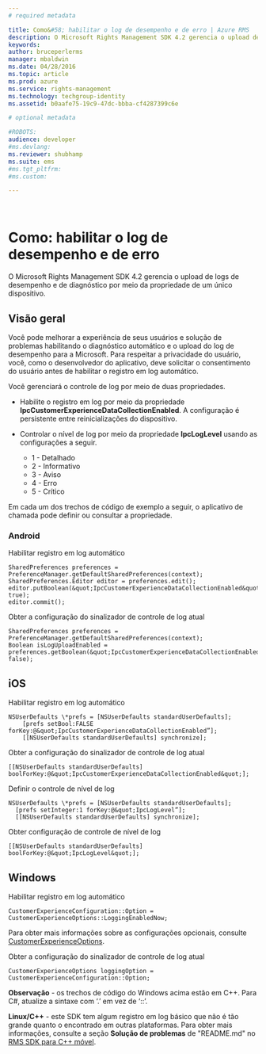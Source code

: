 ```yaml
---
# required metadata

title: Como&#58; habilitar o log de desempenho e de erro | Azure RMS
description: O Microsoft Rights Management SDK 4.2 gerencia o upload de logs de desempenho e de diagnóstico por meio da propriedade de um único dispositivo.
keywords:
author: bruceperlerms
manager: mbaldwin
ms.date: 04/28/2016
ms.topic: article
ms.prod: azure
ms.service: rights-management
ms.technology: techgroup-identity
ms.assetid: b0aafe75-19c9-47dc-bbba-cf4287399c6e

# optional metadata

#ROBOTS:
audience: developer
#ms.devlang:
ms.reviewer: shubhamp
ms.suite: ems
#ms.tgt_pltfrm:
#ms.custom:

---
```


﻿
# Como: habilitar o log de desempenho e de erro
O Microsoft Rights Management SDK 4.2 gerencia o upload de logs de desempenho e de diagnóstico por meio da propriedade de um único dispositivo.

## Visão geral ##
Você pode melhorar a experiência de seus usuários e solução de problemas habilitando o diagnóstico automático e o upload do log de desempenho para a Microsoft. Para respeitar a privacidade do usuário, você, como o desenvolvedor do aplicativo, deve solicitar o consentimento do usuário antes de habilitar o registro em log automático.

Você gerenciará o controle de log por meio de duas propriedades.

-   Habilite o registro em log por meio da propriedade **IpcCustomerExperienceDataCollectionEnabled**. A configuração é persistente entre reinicializações do dispositivo.
-   Controlar o nível de log por meio da propriedade **IpcLogLevel** usando as configurações a seguir.

    * 1 - Detalhado
    * 2 - Informativo
    * 3 - Aviso
    * 4 - Erro
    * 5 - Crítico

Em cada um dos trechos de código de exemplo a seguir, o aplicativo de chamada pode definir ou consultar a propriedade.

### Android ###
Habilitar registro em log automático

    SharedPreferences preferences = PreferenceManager.getDefaultSharedPreferences(context);
    SharedPreferences.Editor editor = preferences.edit();
    editor.putBoolean(&quot;IpcCustomerExperienceDataCollectionEnabled&quot;, true);
    editor.commit();

Obter a configuração do sinalizador de controle de log atual

    SharedPreferences preferences = PreferenceManager.getDefaultSharedPreferences(context);
    Boolean isLogUploadEnabled = preferences.getBoolean(&quot;IpcCustomerExperienceDataCollectionEnabled&quot;, false);

## iOS ##
Habilitar registro em log automático

    NSUserDefaults \*prefs = [NSUserDefaults standardUserDefaults];
        [prefs setBool:FALSE forKey:@&quot;IpcCustomerExperienceDataCollectionEnabled”];
        [[NSUserDefaults standardUserDefaults] synchronize];

Obter a configuração do sinalizador de controle de log atual

    [[NSUserDefaults standardUserDefaults] boolForKey:@&quot;IpcCustomerExperienceDataCollectionEnabled&quot;];

Definir o controle de nível de log

    NSUserDefaults \*prefs = [NSUserDefaults standardUserDefaults];
      [prefs setInteger:1 forKey:@&quot;IpcLogLevel”];
      [[NSUserDefaults standardUserDefaults] synchronize];

Obter configuração de controle de nível de log

    [[NSUserDefaults standardUserDefaults] boolForKey:@&quot;IpcLogLevel&quot;];
 

## Windows ##
Habilitar registro em log automático

    CustomerExperienceConfiguration::Option = CustomerExperienceOptions::LoggingEnabledNow;

Para obter mais informações sobre as configurações opcionais, consulte [CustomerExperienceOptions](/rights-management/sdk/4.2/api/winrt/Microsoft.RightsManagement#msipcthin2_customerexperienceoptionss).

Obter a configuração do sinalizador de controle de log atual

    CustomerExperienceOptions loggingOption = CustomerExperienceConfiguration::Option;


**Observação** - os trechos de código do Windows acima estão em C++. Para C\#, atualize a sintaxe com ‘.’ em vez de ‘::’.

**Linux/C++** - este SDK tem algum registro em log básico que não é tão grande quanto o encontrado em outras plataformas. Para obter mais informações, consulte a seção **Solução de problemas** de "README.md" no [RMS SDK para C++ móvel](https://github.com/AzureAD/rms-sdk-for-cpp#troubleshooting).

 

 


<!--HONumber=Apr16_HO3-->


